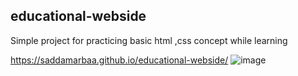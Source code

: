 ## educational-webside
Simple project for practicing basic html ,css concept while learning

https://saddamarbaa.github.io/educational-webside/
![image](https://user-images.githubusercontent.com/51326421/101832209-9f96d800-3b69-11eb-89d9-09603ea186f0.png)

